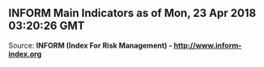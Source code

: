 ## INFORM Main Indicators as of Mon, 23 Apr 2018 03:20:26 GMT

Source: **INFORM (Index For Risk Management) - http://www.inform-index.org**